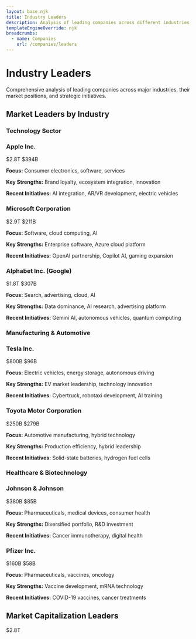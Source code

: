 ```yaml
---
layout: base.njk
title: Industry Leaders
description: Analysis of leading companies across different industries and their market positions.
templateEngineOverride: njk
breadcrumbs:
  - name: Companies
    url: /companies/leaders
---
```


# Industry Leaders

Comprehensive analysis of leading companies across major industries, their market positions, and strategic initiatives.

## Market Leaders by Industry

### Technology Sector

<div class="company-grid">
  <div class="company-card">
    <div class="company-header">
      <h3>Apple Inc.</h3>
      <div class="company-metrics">
        <span class="market-cap">$2.8T</span>
        <span class="revenue">$394B</span>
      </div>
    </div>
    <div class="company-details">
      <p><strong>Focus:</strong> Consumer electronics, software, services</p>
      <p><strong>Key Strengths:</strong> Brand loyalty, ecosystem integration, innovation</p>
      <p><strong>Recent Initiatives:</strong> AI integration, AR/VR development, electric vehicles</p>
    </div>
  </div>

  <div class="company-card">
    <div class="company-header">
      <h3>Microsoft Corporation</h3>
      <div class="company-metrics">
        <span class="market-cap">$2.9T</span>
        <span class="revenue">$211B</span>
      </div>
    </div>
    <div class="company-details">
      <p><strong>Focus:</strong> Software, cloud computing, AI</p>
      <p><strong>Key Strengths:</strong> Enterprise software, Azure cloud platform</p>
      <p><strong>Recent Initiatives:</strong> OpenAI partnership, Copilot AI, gaming expansion</p>
    </div>
  </div>

  <div class="company-card">
    <div class="company-header">
      <h3>Alphabet Inc. (Google)</h3>
      <div class="company-metrics">
        <span class="market-cap">$1.8T</span>
        <span class="revenue">$307B</span>
      </div>
    </div>
    <div class="company-details">
      <p><strong>Focus:</strong> Search, advertising, cloud, AI</p>
      <p><strong>Key Strengths:</strong> Data dominance, AI research, advertising platform</p>
      <p><strong>Recent Initiatives:</strong> Gemini AI, autonomous vehicles, quantum computing</p>
    </div>
  </div>
</div>

### Manufacturing & Automotive

<div class="company-grid">
  <div class="company-card">
    <div class="company-header">
      <h3>Tesla Inc.</h3>
      <div class="company-metrics">
        <span class="market-cap">$800B</span>
        <span class="revenue">$96B</span>
      </div>
    </div>
    <div class="company-details">
      <p><strong>Focus:</strong> Electric vehicles, energy storage, autonomous driving</p>
      <p><strong>Key Strengths:</strong> EV market leadership, technology innovation</p>
      <p><strong>Recent Initiatives:</strong> Cybertruck, robotaxi development, AI training</p>
    </div>
  </div>

  <div class="company-card">
    <div class="company-header">
      <h3>Toyota Motor Corporation</h3>
      <div class="company-metrics">
        <span class="market-cap">$250B</span>
        <span class="revenue">$279B</span>
      </div>
    </div>
    <div class="company-details">
      <p><strong>Focus:</strong> Automotive manufacturing, hybrid technology</p>
      <p><strong>Key Strengths:</strong> Production efficiency, hybrid leadership</p>
      <p><strong>Recent Initiatives:</strong> Solid-state batteries, hydrogen fuel cells</p>
    </div>
  </div>
</div>

### Healthcare & Biotechnology

<div class="company-grid">
  <div class="company-card">
    <div class="company-header">
      <h3>Johnson & Johnson</h3>
      <div class="company-metrics">
        <span class="market-cap">$380B</span>
        <span class="revenue">$85B</span>
      </div>
    </div>
    <div class="company-details">
      <p><strong>Focus:</strong> Pharmaceuticals, medical devices, consumer health</p>
      <p><strong>Key Strengths:</strong> Diversified portfolio, R&D investment</p>
      <p><strong>Recent Initiatives:</strong> Cancer immunotherapy, digital health</p>
    </div>
  </div>

  <div class="company-card">
    <div class="company-header">
      <h3>Pfizer Inc.</h3>
      <div class="company-metrics">
        <span class="market-cap">$160B</span>
        <span class="revenue">$58B</span>
      </div>
    </div>
    <div class="company-details">
      <p><strong>Focus:</strong> Pharmaceuticals, vaccines, oncology</p>
      <p><strong>Key Strengths:</strong> Vaccine development, mRNA technology</p>
      <p><strong>Recent Initiatives:</strong> COVID-19 vaccines, cancer treatments</p>
    </div>
  </div>
</div>

## Market Capitalization Leaders

<div class="market-cap-chart">
  <div class="chart-container">
    <div class="chart-bar" style="height: 100%;" data-company="Apple">$2.8T</div>
    <div class="chart-bar" style="height: 95%;" data-company="Microsoft">$2.9T</div>
    <div class="chart-bar" style="height: 65%;" data-company="Alphabet">$1.8T</div>
    <div class="chart-bar" style="height: 55%;" data-company="Amazon">$1.6T</div>
    <div class="chart-bar" style="height: 45%;" data-company="NVIDIA">$1.2T</div>
  </div>
</div>

## Innovation Leaders

<div class="innovation-metrics">
  <div class="metric-row">
    <div class="metric-label">R&D Investment Leaders</div>
    <div class="metric-values">
      <span>Amazon: $73B</span>
      <span>Alphabet: $40B</span>
      <span>Microsoft: $27B</span>
      <span>Apple: $25B</span>
      <span>Meta: $35B</span>
    </div>
  </div>
  
  <div class="metric-row">
    <div class="metric-label">Patent Leaders (2023)</div>
    <div class="metric-values">
      <span>Samsung: 6,165</span>
      <span>IBM: 4,743</span>
      <span>TSMC: 3,527</span>
      <span>Canon: 3,056</span>
      <span>Huawei: 2,900</span>
    </div>
  </div>
</div>

## Geographic Distribution

<div class="geographic-stats">
  <div class="region-card">
    <h4>North America</h4>
    <div class="region-stats">
      <div class="stat">Market Cap: $25T</div>
      <div class="stat">Companies: 45% of Fortune 500</div>
      <div class="stat">R&D Investment: $600B</div>
    </div>
  </div>
  
  <div class="region-card">
    <h4>Asia-Pacific</h4>
    <div class="region-stats">
      <div class="stat">Market Cap: $18T</div>
      <div class="stat">Companies: 35% of Fortune 500</div>
      <div class="stat">R&D Investment: $400B</div>
    </div>
  </div>
  
  <div class="region-card">
    <h4>Europe</h4>
    <div class="region-stats">
      <div class="stat">Market Cap: $12T</div>
      <div class="stat">Companies: 20% of Fortune 500</div>
      <div class="stat">R&D Investment: $300B</div>
    </div>
  </div>
</div>

## Emerging Leaders

<div class="emerging-leaders">
  <h3>Fastest Growing Companies</h3>
  
  <div class="growth-list">
    <div class="growth-item">
      <div class="company-name">NVIDIA</div>
      <div class="growth-rate">+239% (2023)</div>
      <div class="growth-driver">AI chip demand</div>
    </div>
    
    <div class="growth-item">
      <div class="company-name">Tesla</div>
      <div class="growth-rate">+102% (2023)</div>
      <div class="growth-driver">EV market expansion</div>
    </div>
    
    <div class="growth-item">
      <div class="company-name">Meta</div>
      <div class="growth-rate">+194% (2023)</div>
      <div class="growth-driver">AI and metaverse</div>
    </div>
  </div>
</div>

## Strategic Trends

- **AI Integration**: 85% of Fortune 500 companies investing in AI
- **Sustainability**: 70% have net-zero commitments by 2050
- **Digital Transformation**: $2.8T global investment in 2024
- **Supply Chain Resilience**: 60% implementing regionalization strategies

---

*Data updated: January 2024 | Sources: Fortune 500, Bloomberg, Company Reports* 